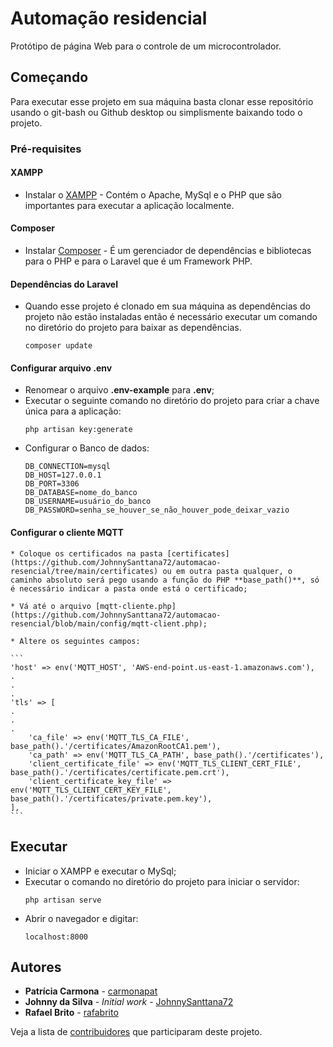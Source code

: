 # Automação residencial

Protótipo de página Web para o controle de um microcontrolador. 

## Começando

Para executar esse projeto em sua máquina basta clonar esse repositório usando o git-bash ou Github desktop ou simplismente baixando todo o projeto. 

### Pré-requisites

#### XAMPP

* Instalar o [XAMPP](https://www.apachefriends.org/pt_br/index.html) - Contém o Apache, MySql e o PHP que são importantes para executar a aplicação localmente.

#### Composer

* Instalar [Composer](https://getcomposer.org/) - É um gerenciador de dependências e bibliotecas para o PHP e para o Laravel que é um Framework PHP.

#### Dependências do Laravel

* Quando esse projeto é clonado em sua máquina as dependências do projeto não estão instaladas então é necessário executar um comando no diretório do projeto para baixar as dependências.

	```
	composer update
	```

#### Configurar arquivo .env

* Renomear o arquivo **.env-example** para **.env**;
* Executar o seguinte comando no diretório do projeto para criar a chave única para a aplicação:
	```
	php artisan key:generate
	```
* Configurar o Banco de dados:
	```
	DB_CONNECTION=mysql
	DB_HOST=127.0.0.1
	DB_PORT=3306
	DB_DATABASE=nome_do_banco
	DB_USERNAME=usuário_do_banco
	DB_PASSWORD=senha_se_houver_se_não_houver_pode_deixar_vazio
	```

#### Configurar o cliente MQTT

	* Coloque os certificados na pasta [certificates](https://github.com/JohnnySanttana72/automacao-resencial/tree/main/certificates) ou em outra pasta qualquer, o caminho absoluto será pego usando a função do PHP **base_path()**, só é necessário indicar a pasta onde está o certificado;

	* Vá até o arquivo [mqtt-cliente.php](https://github.com/JohnnySanttana72/automacao-resencial/blob/main/config/mqtt-client.php);

	* Altere os seguintes campos:
	
	```
	'host' => env('MQTT_HOST', 'AWS-end-point.us-east-1.amazonaws.com'),
	.
	.
	.
	'tls' => [
	.
	.
	.
		'ca_file' => env('MQTT_TLS_CA_FILE', base_path().'/certificates/AmazonRootCA1.pem'),
		'ca_path' => env('MQTT_TLS_CA_PATH', base_path().'/certificates'),
		'client_certificate_file' => env('MQTT_TLS_CLIENT_CERT_FILE',  base_path().'/certificates/certificate.pem.crt'),
		'client_certificate_key_file' => env('MQTT_TLS_CLIENT_CERT_KEY_FILE', base_path().'/certificates/private.pem.key'),
	],
	```

## Executar

* Iniciar o XAMPP e executar o MySql;
* Executar o comando no diretório do projeto para iniciar o servidor:
	```
	php artisan serve
	```
* Abrir o navegador e digitar:
	```
	localhost:8000
	```

## Autores

* **Patrícia Carmona** - [carmonapat](https://github.com/carmonapat)
* **Johnny da Silva** - *Initial work* - [JohnnySanttana72](https://github.com/JohnnySanttana72)
* **Rafael Brito** - [rafabrito](https://github.com/rafabrito)

Veja a lista de [contribuidores](https://github.com/JohnnySanttana72/automacao-resencial/graphs/contributors) que participaram deste projeto.


